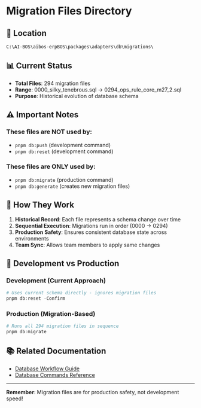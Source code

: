 # Migration Files Directory

## 📁 Location

```
C:\AI-BOS\aibos-erpBOS\packages\adapters\db\migrations\
```

## 📊 Current Status

- **Total Files**: 294 migration files
- **Range**: 0000_silky_tenebrous.sql → 0294_ops_rule_core_m27_2.sql
- **Purpose**: Historical evolution of database schema

## ⚠️ Important Notes

### These files are **NOT used** by:

- `pnpm db:push` (development command)
- `pnpm db:reset` (development command)

### These files are **ONLY used** by:

- `pnpm db:migrate` (production command)
- `pnpm db:generate` (creates new migration files)

## 🔄 How They Work

1. **Historical Record**: Each file represents a schema change over time
2. **Sequential Execution**: Migrations run in order (0000 → 0294)
3. **Production Safety**: Ensures consistent database state across environments
4. **Team Sync**: Allows team members to apply same changes

## 🚀 Development vs Production

### Development (Current Approach)

```powershell
# Uses current schema directly - ignores migration files
pnpm db:reset -Confirm
```

### Production (Migration-Based)

```powershell
# Runs all 294 migration files in sequence
pnpm db:migrate
```

## 📚 Related Documentation

- [Database Workflow Guide](../DATABASE_WORKFLOW.md)
- [Database Commands Reference](../DB_COMMANDS.md)

---

**Remember**: Migration files are for production safety, not development speed!

